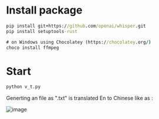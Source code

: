 # Install package

```cmd
pip install git+https://github.com/openai/whisper.git
pip install setuptools-rust
```

```cmd
# on Windows using Chocolatey (https://chocolatey.org/)
choco install ffmpeg
```

# Start

```cmd
python v_t.py
```

Generting an file as ".txt" is translated En to Chinese like as : 

![image](https://github.com/user-attachments/assets/af60a1e5-56c6-468f-aa67-12c2688bccd0)

